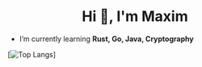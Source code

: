 <h1 align="center">Hi 👋, I'm Maxim</h1>

- I’m currently learning **Rust, Go, Java, Cryptography**

[![Top Langs](https://github-readme-stats.vercel.app/api/top-langs/?username=ForestHat)]
